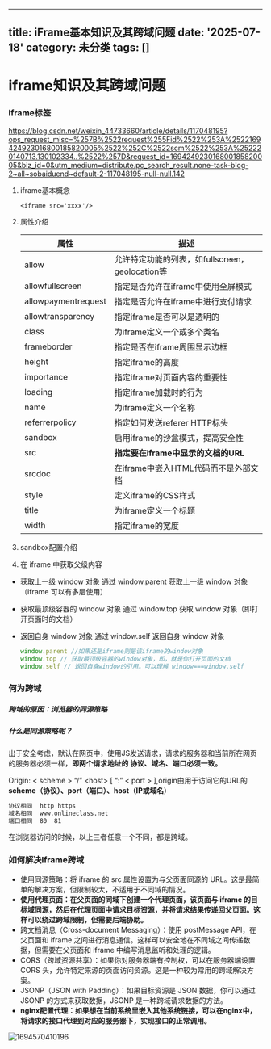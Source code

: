 <!--
 * @Author: 吴莉蓉 wulr@eastcom-sw.com
 * @Date: 2025-07-17 16:42:29
 * @LastEditors: 吴莉蓉 wulr@eastcom-sw.com
 * @LastEditTime: 2025-07-18 10:47:11
 * @FilePath: \flr-blog\docs\posts\iFrame基本知识及其跨域问题.md
 * @Description: 这是默认设置,请设置`customMade`, 打开koroFileHeader查看配置 进行设置: https://github.com/OBKoro1/koro1FileHeader/wiki/%E9%85%8D%E7%BD%AE
-->
---
title: iFrame基本知识及其跨域问题
date: '2025-07-18'
category: 未分类
tags: []
---
# iframe知识及其跨域问题

###  iframe标签

https://blog.csdn.net/weixin_44733660/article/details/117048195?ops_request_misc=%257B%2522request%255Fid%2522%253A%2522169424923016800185820005%2522%252C%2522scm%2522%253A%252220140713.130102334..%2522%257D&request_id=169424923016800185820005&biz_id=0&utm_medium=distribute.pc_search_result.none-task-blog-2~all~sobaiduend~default-2-117048195-null-null.142

1. iframe基本概念

   ```vue
   <iframe src='xxxx'/>
   ```

2. 属性介绍

   |属性|描述|
   |---|---|
   |allow |  允许特定功能的列表，如fullscreen，geolocation等|
   |allowfullscreen| 指定是否允许在iframe中使用全屏模式|
   |allowpaymentrequest| 指定是否允许在iframe中进行支付请求|
   |allowtransparency| 指定iframe是否可以是透明的|
   |class  |为iframe定义一个或多个类名|
   |frameborder| 指定是否在iframe周围显示边框|
   |height|  指定iframe的高度|
   |importance|指定iframe对页面内容的重要性|
   |loading| 指定iframe加载时的行为|
   |name|  为iframe定义一个名称|
   |referrerpolicy|指定如何发送referer HTTP标头|
   |sandbox| 启用iframe的沙盒模式，提高安全性|
   |src| **指定要在iframe中显示的文档的URL** |
   |srcdoc|在iframe中嵌入HTML代码而不是外部文档|
   |style  |定义iframe的CSS样式|
   |title| 为iframe定义一个标题|
   |width| 指定iframe的宽度|

3.  sandbox配置介绍

4.  在 iframe 中获取父级内容

- 获取上一级 window 对象
  通过 window.parent 获取上一级 window 对象（iframe 可以有多层使用）

- 获取最顶级容器的 window 对象
  通过 window.top 获取 window 对象（即打开页面时的文档）

- 返回自身 window 对象
  通过 window.self 返回自身 window 对象

  ```js
  window.parent //如果还是iframe则是该iframe的window对象
  window.top // 获取最顶级容器的window对象，即，就是你打开页面的文档
  window.self // 返回自身window的引用。可以理解 window===window.self
  ```

### 何为跨域

#####  跨域的原因：浏览器的同源策略

##### 什么是同源策略呢？

出于安全考虑，默认在网页中，使用JS发送请求，请求的服务器和当前所在网页的服务器必须一样，**即两个请求地址的 协议、域名、端口必须一致。**

Origin: &lt; scheme &gt; “/” &lt;host&gt; [ “:” &lt; port &gt; ],origin由用于访问它的URL的<strong>scheme（协议）、port（端口）、host（IP或域名</strong>）

```sh
协议相同  http https
域名相同  www.onlineclass.net
端口相同  80  81
```

在浏览器访问的时候，以上三者任意一个不同，都是跨域。

### 如何解决Iframe跨域

- 使用同源策略：将 iframe 的 src 属性设置为与父页面同源的 URL。这是最简单的解决方案，但限制较大，不适用于不同域的情况。
- **使用代理页面：在父页面的同域下创建一个代理页面，该页面与 iframe 的目标域同源，然后在代理页面中请求目标资源，并将请求结果传递回父页面。这样可以绕过跨域限制，但需要后端协助。**
- 跨文档消息（Cross-document Messaging）：使用 postMessage API，在父页面和 iframe 之间进行消息通信。这样可以安全地在不同域之间传递数据，但需要在父页面和 iframe 中编写消息监听和处理的逻辑。
- CORS（跨域资源共享）：如果你对服务器端有控制权，可以在服务器端设置 CORS 头，允许特定来源的页面访问资源。这是一种较为常用的跨域解决方案。
- JSONP（JSON with Padding）：如果目标资源是 JSON 数据，你可以通过 JSONP 的方式来获取数据，JSONP 是一种跨域请求数据的方法。
- **nginx配置代理：如果想在当前系统里嵌入其他系统链接，可以在nginx中，将请求的接口代理到对应的服务器下，实现接口的正常调用。**

![1694570410196](C:\Users\spurs\AppData\Roaming\Typora\typora-user-images\1694570410196.png)



